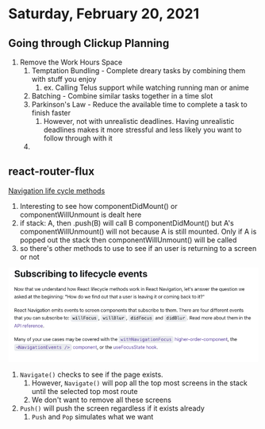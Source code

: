 # Saturday, February 20, 2021

## Going through Clickup Planning

1. Remove the Work Hours Space
   1. Temptation Bundling - Complete dreary tasks by combining them with stuff you enjoy
      1. ex. Calling Telus support while watching running man or anime
   2. Batching - Combine similar tasks together in a time slot
   3. Parkinson's Law - Reduce the available time to complete a task to finish faster
      1. However, not with unrealistic deadlines. Having unrealistic deadlines makes it more stressful and less likely you want to follow through with it
   4. 


 ## react-router-flux

[Navigation life cycle methods](https://reactnavigation.org/docs/4.x/navigation-lifecycle)

1. Interesting to see how componentDidMount() or componentWillUnmount is dealt here
2. if stack: A, then .push(B) will call B componentDidMount() but A's componentWillUnmount() will not because A is still mounted. Only if A is popped out the stack then componentWillUnmount() will be called
3. so there's other methods to use to see if an user is returning to a screen or not

![](../attachments/2021-02-20-11-31-08.png)

1. `Navigate()` checks to see if the page exists.
   1. However, `Navigate()` will pop all the top most screens in the stack until the selected top most route
   2. We don't want to remove all these screens
2. `Push()` will push the screen regardless if it exists already
   1. `Push` and `Pop` simulates what we want


